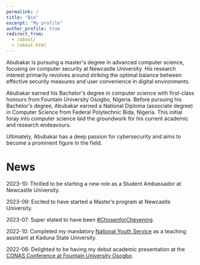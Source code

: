 ```yaml
---
permalink: /
title: "Bio"
excerpt: "My profile"
author_profile: true
redirect_from: 
  - /about/
  - /about.html
---
```

Abubakar is pursuing a master's degree in advanced computer science, focusing on computer security at Newcastle University. His research interest primarily revolves around striking the optimal balance between effective security measures and user convenience in digital environments.

Abubakar earned his Bachelor's degree in computer science with first-class honours from Fountain University Osogbo, Nigeria. Before pursuing his Bachelor's degree, Abubakar earned a National Diploma (associate degree) in Computer Science from Federal Polytechnic Bida, Nigeria. This initial foray into computer science laid the groundwork for his current academic and research endeavours.

Ultimately, Abubakar has a deep passion for cybersecurity and aims to become a prominent figure in the field.


News
======

2023-10:      Thrilled to be starting a new role as a Student Ambassador at Newcastle University.

2023-09:      Excited to have started a Master’s program at Newcastle University.

2023-07:      Super elated to have been [#ChosenforChevening](https://www.chevening.org/scholarships/).

2022-10:      Completed my mandatory [National Youth Service](https://www.nysc.gov.ng/aboutscheme.html) as a teaching assistant at Kaduna State University.

2022-06:      Delighted to be having my debut academic presentation at the [CONAS Conference at Fountain University Osogbo](https://fuo.edu.ng/innovative-tools-in-science-and-technology-for-global-development/).

